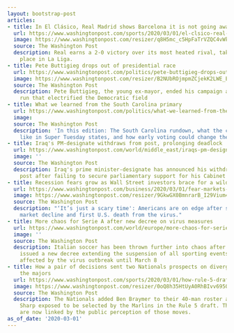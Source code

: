 ```yaml
---
layout: bootstrap-post
articles:
- title: In El Clásico, Real Madrid shows Barcelona it is not going away
  url: https://www.washingtonpost.com/sports/2020/03/01/el-clsico-real-madrid-shows-barcelona-it-is-not-going-away/
  image: https://www.washingtonpost.com/resizer/q8H5mc_c5HpFaTrVZQC4vWk8SNQ=/1440x0/smart/arc-anglerfish-washpost-prod-washpost.s3.amazonaws.com/public/6DOGVKS4AII6VLCQDBYB4FHANU.jpg
  source: The Washington Post
  description: Real earns a 2-0 victory over its most heated rival, taking over first
    place in La Liga.
- title: Pete Buttigieg drops out of presidential race
  url: https://www.washingtonpost.com/politics/pete-buttigieg-drops-out-of-presidential-race/2020/03/01/57a3b384-5743-11ea-9000-f3cffee23036_story.html
  image: https://www.washingtonpost.com/resizer/B2NUbROjmpmZCjekK2LWE_ErnWM=/1440x0/smart/arc-anglerfish-washpost-prod-washpost.s3.amazonaws.com/public/L5NYW3S4CII6VMU3TW2C66ADU4.jpg
  source: The Washington Post
  description: Pete Buttigieg, the young ex-mayor, ended his campaign after a presidential
    run that electrified the Democratic field
- title: What we learned from the South Carolina primary
  url: https://www.washingtonpost.com/politics/what-we-learned-from-the-south-carolina-primary/2020/03/01/b7ce124a-4108-4d2c-92e0-24a4eeea43f7_story.html?utm_source=rss&utm_medium=referral&utm_campaign=wp_politics
  image: 
  source: The Washington Post
  description: 'In this edition: The South Carolina rundown, what the campaign looks
    like in Super Tuesday states, and how early voting could change the primary.'
- title: Iraq's PM-designate withdraws from post, prolonging deadlock
  url: https://www.washingtonpost.com/world/middle_east/iraqs-pm-designate-withdraws-from-post-prolonging-deadlock/2020/03/01/be6c96c8-5c0a-11ea-ac50-18701e14e06d_story.html
  image: ''
  source: The Washington Post
  description: Iraq's prime minister-designate has announced his withdrawal from the
    post after failing to secure parliamentary support for his Cabinet selection
- title: Recession fears grow as Wall Street investors brace for a wild week for stocks
  url: https://www.washingtonpost.com/business/2020/03/01/fear-markets-economy/
  image: https://www.washingtonpost.com/resizer/9GkwGX0BmnrarB_I29Vium4YOl4=/1440x0/smart/arc-anglerfish-washpost-prod-washpost.s3.amazonaws.com/public/CHDE7RCYWEI6VDX5B6IEXXMAK4.jpg
  source: The Washington Post
  description: "‘It’s just a scary time': Americans are on edge after sharp stock
    market decline and first U.S. death from the virus."
- title: More chaos for Serie A after new decree on virus measures
  url: https://www.washingtonpost.com/world/europe/more-chaos-for-serie-a-after-new-decree-on-virus-measures/2020/03/01/7caa7d4a-5c0a-11ea-ac50-18701e14e06d_story.html
  image: ''
  source: The Washington Post
  description: Italian soccer has been thrown further into chaos after the government
    issued a new decree extending the suspension of all sporting events in regions
    affected by the virus outbreak until March 8
- title: How a pair of decisions sent two Nationals prospects on divergent paths toward
    the majors
  url: https://www.washingtonpost.com/sports/2020/03/01/how-rule-5-draft-sent-two-nationals-prospects-divergent-paths-toward-majors/
  image: https://www.washingtonpost.com/resizer/0oQ8h35HtUyA0RhBIvv695QBWFg=/1440x0/smart/arc-anglerfish-washpost-prod-washpost.s3.amazonaws.com/public/7QDPUMSXIYI6VDX5B6IEXXMAK4.jpg
  source: The Washington Post
  description: The Nationals added Ben Braymer to their 40-man roster and left Sterling
    Sharp exposed to be selected by the Marlins in the Rule 5 draft. The pitchers
    are now linked by the public perception of those moves.
as_of_date: '2020-03-01'
---
```


